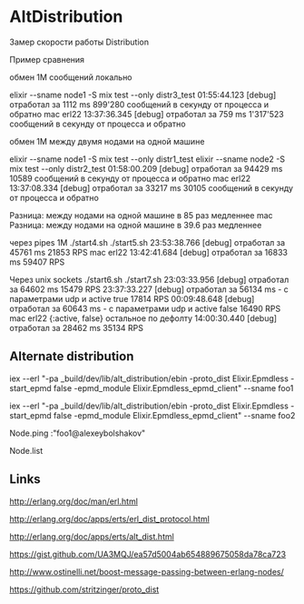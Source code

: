 # AltDistribution

Замер скорости работы Distribution

Пример сравнения

обмен 1M сообщений локально
 
 elixir --sname node1 -S mix test --only distr3_test
 01:55:44.123 [debug] отработал за 1112 ms
 899'280 сообщений в секунду от процесса и обратно
 mac erl22
 13:37:36.345 [debug] отработал за 759 ms
 1'317'523 сообщений в секунду от процесса и обратно



обмен 1М между двумя нодами на одной машине

 elixir --sname node1 -S mix test --only distr1_test
 elixir --sname node2 -S mix test --only distr2_test
 01:58:00.209 [debug] отработал за 94429 ms
 10589 сообщений в секунду от процесса и обратно
 mac erl22
 13:37:08.334 [debug] отработал за 33217 ms
 30105 сообщений в секунду от процесса и обратно

Разница: между нодами на одной машине в 85 раз медленнее
mac
Разница: между нодами на одной машине в 39.6 раз медленнее

через pipes 1M
  ./start4.sh
  ./start5.sh
 23:53:38.766 [debug] отработал за 45761 ms
 21853 RPS
 mac erl22
 13:42:41.684 [debug] отработал за 16833 ms
 59407 RPS

Через unix sockets
  ./start6.sh
  ./start7.sh
  23:03:33.956 [debug] отработал за 64602 ms
  15479 RPS
  23:37:33.227 [debug] отработал за 56134 ms - с параметрами udp и active true
  17814 RPS
  00:09:48.648 [debug] отработал за 60643 ms - c параметрами udp и active false
  16490 RPS
  mac erl22
  {:active, false} остальное по дефолту
  14:00:30.440 [debug] отработал за 28462 ms
  35134 RPS

## Alternate distribution

 iex --erl "-pa _build/dev/lib/alt_distribution/ebin -proto_dist Elixir.Epmdless -start_epmd false -epmd_module Elixir.Epmdless_epmd_client" --sname foo1

 iex --erl "-pa _build/dev/lib/alt_distribution/ebin -proto_dist Elixir.Epmdless -start_epmd false -epmd_module Elixir.Epmdless_epmd_client" --sname foo2

 Node.ping :"foo1@alexeybolshakov"

 Node.list

## Links

 http://erlang.org/doc/man/erl.html

 http://erlang.org/doc/apps/erts/erl_dist_protocol.html

 http://erlang.org/doc/apps/erts/alt_dist.html

 https://gist.github.com/UA3MQJ/ea57d5004ab654889675058da78ca723

 http://www.ostinelli.net/boost-message-passing-between-erlang-nodes/

 https://github.com/stritzinger/proto_dist

